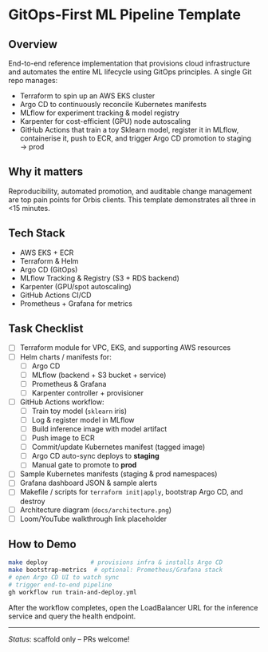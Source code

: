 # GitOps-First ML Pipeline Template

## Overview
End-to-end reference implementation that provisions cloud infrastructure and automates the entire ML lifecycle using GitOps principles. A single Git repo manages:

* Terraform to spin up an AWS EKS cluster
* Argo CD to continuously reconcile Kubernetes manifests
* MLflow for experiment tracking & model registry
* Karpenter for cost-efficient (GPU) node autoscaling
* GitHub Actions that train a toy Sklearn model, register it in MLflow, containerise it, push to ECR, and trigger Argo CD promotion to staging → prod

## Why it matters
Reproducibility, automated promotion, and auditable change management are top pain points for Orbis clients. This template demonstrates all three in <15 minutes.

## Tech Stack
* AWS EKS + ECR
* Terraform & Helm
* Argo CD (GitOps)
* MLflow Tracking & Registry (S3 + RDS backend)
* Karpenter (GPU/spot autoscaling)
* GitHub Actions CI/CD
* Prometheus + Grafana for metrics

## Task Checklist
- [ ] Terraform module for VPC, EKS, and supporting AWS resources  
- [ ] Helm charts / manifests for:
  - [ ] Argo CD  
  - [ ] MLflow (backend + S3 bucket + service)  
  - [ ] Prometheus & Grafana  
  - [ ] Karpenter controller + provisioner  
- [ ] GitHub Actions workflow:
  - [ ] Train toy model (`sklearn` iris)  
  - [ ] Log & register model in MLflow  
  - [ ] Build inference image with model artifact  
  - [ ] Push image to ECR  
  - [ ] Commit/update Kubernetes manifest (tagged image)  
  - [ ] Argo CD auto-sync deploys to **staging**  
  - [ ] Manual gate to promote to **prod**  
- [ ] Sample Kubernetes manifests (staging & prod namespaces)
- [ ] Grafana dashboard JSON & sample alerts
- [ ] Makefile / scripts for `terraform init|apply`, bootstrap Argo CD, and destroy
- [ ] Architecture diagram (`docs/architecture.png`)
- [ ] Loom/YouTube walkthrough link placeholder

## How to Demo
```bash
make deploy            # provisions infra & installs Argo CD
make bootstrap-metrics  # optional: Prometheus/Grafana stack
# open Argo CD UI to watch sync
# trigger end-to-end pipeline
gh workflow run train-and-deploy.yml
```

After the workflow completes, open the LoadBalancer URL for the inference service and query the health endpoint.

---
*Status*: scaffold only – PRs welcome! 